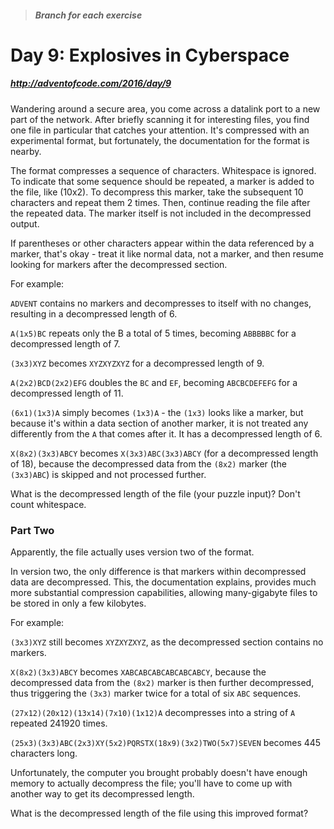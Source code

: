 > ##### Branch for each exercise

# Day 9: Explosives in Cyberspace
##### http://adventofcode.com/2016/day/9

Wandering around a secure area, you come across a datalink port to a new part of the network. After briefly scanning it for interesting files, you find one file in particular that catches your attention. It's compressed with an experimental format, but fortunately, the documentation for the format is nearby.

The format compresses a sequence of characters. Whitespace is ignored. To indicate that some sequence should be repeated, a marker is added to the file, like (10x2). To decompress this marker, take the subsequent 10 characters and repeat them 2 times. Then, continue reading the file after the repeated data. The marker itself is not included in the decompressed output.

If parentheses or other characters appear within the data referenced by a marker, that's okay - treat it like normal data, not a marker, and then resume looking for markers after the decompressed section.

For example:

`ADVENT` contains no markers and decompresses to itself with no changes, resulting in a decompressed length of 6.

`A(1x5)BC` repeats only the B a total of 5 times, becoming `ABBBBBC` for a decompressed length of 7.

`(3x3)XYZ` becomes `XYZXYZXYZ` for a decompressed length of 9.

`A(2x2)BCD(2x2)EFG` doubles the `BC` and `EF`, becoming `ABCBCDEFEFG` for a decompressed length of 11.

`(6x1)(1x3)A` simply becomes `(1x3)A` - the `(1x3)` looks like a marker, but because it's within a data section of another marker, it is not treated any differently from the `A` that comes after it. It has a decompressed length of 6.

`X(8x2)(3x3)ABCY` becomes `X(3x3)ABC(3x3)ABCY` (for a decompressed length of 18), because the decompressed data from the `(8x2)` marker (the `(3x3)ABC`) is skipped and not processed further.

What is the decompressed length of the file (your puzzle input)? Don't count whitespace.

### Part Two

Apparently, the file actually uses version two of the format.

In version two, the only difference is that markers within decompressed data are decompressed. This, the documentation explains, provides much more substantial compression capabilities, allowing many-gigabyte files to be stored in only a few kilobytes.

For example:

`(3x3)XYZ` still becomes `XYZXYZXYZ`, as the decompressed section contains no markers.

`X(8x2)(3x3)ABCY` becomes `XABCABCABCABCABCABCY`, because the decompressed data from the `(8x2)` marker is then further decompressed, thus triggering the `(3x3)` marker twice for a total of six `ABC` sequences.

`(27x12)(20x12)(13x14)(7x10)(1x12)A` decompresses into a string of `A` repeated 241920 times.

`(25x3)(3x3)ABC(2x3)XY(5x2)PQRSTX(18x9)(3x2)TWO(5x7)SEVEN` becomes 445 characters long.

Unfortunately, the computer you brought probably doesn't have enough memory to actually decompress the file; you'll have to come up with another way to get its decompressed length.

What is the decompressed length of the file using this improved format?
